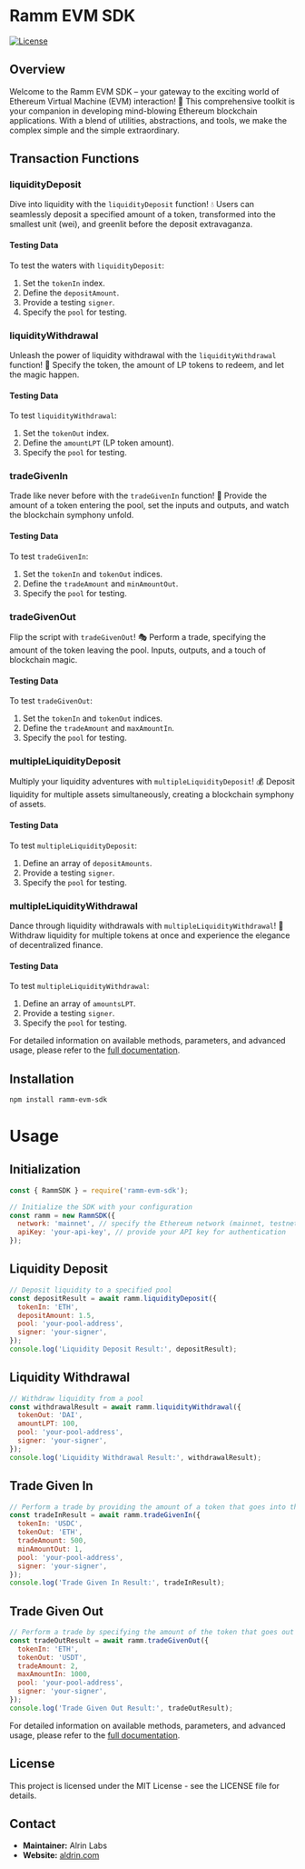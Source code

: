 # Ramm EVM SDK

[![License](https://img.shields.io/badge/license-MIT-blue.svg)](LICENSE)

## Overview

Welcome to the Ramm EVM SDK – your gateway to the exciting world of Ethereum Virtual Machine (EVM) interaction! 🚀 This comprehensive toolkit is your companion in developing mind-blowing Ethereum blockchain applications. With a blend of utilities, abstractions, and tools, we make the complex simple and the simple extraordinary.

## Transaction Functions

### liquidityDeposit

Dive into liquidity with the `liquidityDeposit` function! 💧 Users can seamlessly deposit a specified amount of a token, transformed into the smallest unit (wei), and greenlit before the deposit extravaganza.

#### Testing Data

To test the waters with `liquidityDeposit`:

1. Set the `tokenIn` index.
2. Define the `depositAmount`.
3. Provide a testing `signer`.
4. Specify the `pool` for testing.

### liquidityWithdrawal

Unleash the power of liquidity withdrawal with the `liquidityWithdrawal` function! 🌊 Specify the token, the amount of LP tokens to redeem, and let the magic happen.

#### Testing Data

To test `liquidityWithdrawal`:

1. Set the `tokenOut` index.
2. Define the `amountLPT` (LP token amount).
3. Specify the `pool` for testing.

### tradeGivenIn

Trade like never before with the `tradeGivenIn` function! 🔄 Provide the amount of a token entering the pool, set the inputs and outputs, and watch the blockchain symphony unfold.

#### Testing Data

To test `tradeGivenIn`:

1. Set the `tokenIn` and `tokenOut` indices.
2. Define the `tradeAmount` and `minAmountOut`.
3. Specify the `pool` for testing.

### tradeGivenOut

Flip the script with `tradeGivenOut`! 🎭 Perform a trade, specifying the amount of the token leaving the pool. Inputs, outputs, and a touch of blockchain magic.

#### Testing Data

To test `tradeGivenOut`:

1. Set the `tokenIn` and `tokenOut` indices.
2. Define the `tradeAmount` and `maxAmountIn`.
3. Specify the `pool` for testing.

### multipleLiquidityDeposit

Multiply your liquidity adventures with `multipleLiquidityDeposit`! 💰 Deposit liquidity for multiple assets simultaneously, creating a blockchain symphony of assets.

#### Testing Data

To test `multipleLiquidityDeposit`:

1. Define an array of `depositAmounts`.
2. Provide a testing `signer`.
3. Specify the `pool` for testing.

### multipleLiquidityWithdrawal

Dance through liquidity withdrawals with `multipleLiquidityWithdrawal`! 🕺 Withdraw liquidity for multiple tokens at once and experience the elegance of decentralized finance.

#### Testing Data

To test `multipleLiquidityWithdrawal`:

1. Define an array of `amountsLPT`.
2. Provide a testing `signer`.
3. Specify the `pool` for testing.

For detailed information on available methods, parameters, and advanced usage, please refer to the [full documentation](link-to-your-documentation).

## Installation

```bash
npm install ramm-evm-sdk
```

# Usage

## Initialization

```javascript
const { RammSDK } = require('ramm-evm-sdk');

// Initialize the SDK with your configuration
const ramm = new RammSDK({
  network: 'mainnet', // specify the Ethereum network (mainnet, testnet, etc.)
  apiKey: 'your-api-key', // provide your API key for authentication
});
```

## Liquidity Deposit
```javascript
// Deposit liquidity to a specified pool
const depositResult = await ramm.liquidityDeposit({
  tokenIn: 'ETH',
  depositAmount: 1.5,
  pool: 'your-pool-address',
  signer: 'your-signer',
});
console.log('Liquidity Deposit Result:', depositResult);
```

## Liquidity Withdrawal
```javascript
// Withdraw liquidity from a pool
const withdrawalResult = await ramm.liquidityWithdrawal({
  tokenOut: 'DAI',
  amountLPT: 100,
  pool: 'your-pool-address',
  signer: 'your-signer',
});
console.log('Liquidity Withdrawal Result:', withdrawalResult);
```

## Trade Given In
```javascript
// Perform a trade by providing the amount of a token that goes into the pool
const tradeInResult = await ramm.tradeGivenIn({
  tokenIn: 'USDC',
  tokenOut: 'ETH',
  tradeAmount: 500,
  minAmountOut: 1,
  pool: 'your-pool-address',
  signer: 'your-signer',
});
console.log('Trade Given In Result:', tradeInResult);
```

## Trade Given Out
```javascript
// Perform a trade by specifying the amount of the token that goes out of the pool
const tradeOutResult = await ramm.tradeGivenOut({
  tokenIn: 'ETH',
  tokenOut: 'USDT',
  tradeAmount: 2,
  maxAmountIn: 1000,
  pool: 'your-pool-address',
  signer: 'your-signer',
});
console.log('Trade Given Out Result:', tradeOutResult);
```


For detailed information on available methods, parameters, and advanced usage, please refer to the [full documentation](link-to-your-documentation).

## License

This project is licensed under the MIT License - see the LICENSE file for details.

## Contact

- **Maintainer:** Alrin Labs
- **Website:** [aldrin.com](https://aldrin.com/)
